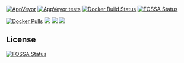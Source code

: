 [![AppVeyor](https://img.shields.io/appveyor/ci/j2ghz/CustomArmory.svg)](https://ci.appveyor.com/project/j2ghz/customarmory)
[![AppVeyor tests](https://img.shields.io/appveyor/tests/j2ghz/customarmory.svg)](https://ci.appveyor.com/project/j2ghz/customarmory/build/tests)
[![Docker Build Status](https://img.shields.io/docker/build/j2ghz/customarmory.svg)](https://hub.docker.com/r/j2ghz/customarmory/builds/)
[![FOSSA Status](https://app.fossa.io/api/projects/git%2Bgithub.com%2Fj2ghz%2FCustomArmory.svg?type=shield)](https://app.fossa.io/projects/git%2Bgithub.com%2Fj2ghz%2FCustomArmory?ref=badge_shield)

[![Docker Pulls](https://img.shields.io/docker/pulls/j2ghz/customarmory.svg)](https://hub.docker.com/r/j2ghz/customarmory/)
[![](https://images.microbadger.com/badges/image/j2ghz/customarmory.svg)](https://microbadger.com/images/j2ghz/customarmory "Get your own image badge on microbadger.com")
[![](https://images.microbadger.com/badges/version/j2ghz/customarmory.svg)](https://microbadger.com/images/j2ghz/customarmory "Get your own version badge on microbadger.com")
[![](https://images.microbadger.com/badges/commit/j2ghz/customarmory.svg)](https://microbadger.com/images/j2ghz/customarmory "Get your own commit badge on microbadger.com")


## License
[![FOSSA Status](https://app.fossa.io/api/projects/git%2Bgithub.com%2Fj2ghz%2FCustomArmory.svg?type=large)](https://app.fossa.io/projects/git%2Bgithub.com%2Fj2ghz%2FCustomArmory?ref=badge_large)